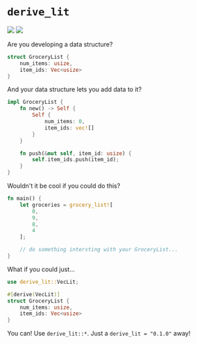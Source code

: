 # `derive_lit`

[![](http://meritbadge.herokuapp.com/derive_lit)](https://crates.io/crates/derive_lit)
[![](https://docs.rs/derive_lit/badge.svg)](https://docs.rs/derive_lit)

Are you developing a data structure?

```rust
struct GroceryList {
	num_items: usize,
	item_ids: Vec<usize>
}
```

And your data structure lets you add data to it?

```rust
impl GroceryList {
	fn new() -> Self {
		Self {
			num_items: 0,
			item_ids: vec![]
		}
	}

	fn push(&mut self, item_id: usize) {
		self.item_ids.push(item_id);
	}
}
```

Wouldn't it be cool if you could do this?

```rust
fn main() {
	let groceries = grocery_list![
		0,
		9,
		8,
		4
	];

	// do something intersting with your GroceryList...
}
```

What if you could just...

```rust
use derive_lit::VecLit;

#[derive(VecLit)]
struct GroceryList {
	num_items: usize,
	item_ids: Vec<usize>
}
```

You can! Use `derive_lit::*`.
Just a `derive_lit = "0.1.0"` away!

